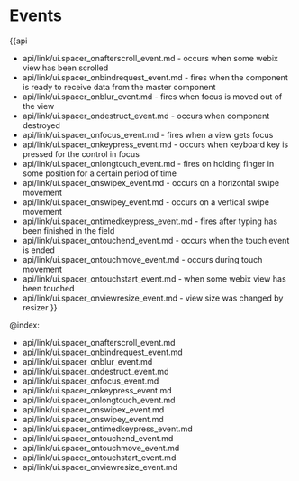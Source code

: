 Events
=======

{{api
- api/link/ui.spacer_onafterscroll_event.md - occurs when some webix view has been scrolled
- api/link/ui.spacer_onbindrequest_event.md - fires when the component is ready to receive data from the master component
- api/link/ui.spacer_onblur_event.md - fires when focus is moved out of the view
- api/link/ui.spacer_ondestruct_event.md - occurs when component destroyed
- api/link/ui.spacer_onfocus_event.md - fires when a view gets focus
- api/link/ui.spacer_onkeypress_event.md - occurs when keyboard key is pressed for the control in focus
- api/link/ui.spacer_onlongtouch_event.md - fires on holding finger in some position for a certain period of time
- api/link/ui.spacer_onswipex_event.md - occurs on a horizontal swipe movement
- api/link/ui.spacer_onswipey_event.md - occurs on a vertical swipe movement
- api/link/ui.spacer_ontimedkeypress_event.md - fires after typing has been finished in the field
- api/link/ui.spacer_ontouchend_event.md - occurs when the touch event is ended
- api/link/ui.spacer_ontouchmove_event.md - occurs during touch movement
- api/link/ui.spacer_ontouchstart_event.md - when some webix view has been touched
- api/link/ui.spacer_onviewresize_event.md - view size was changed by resizer
}}

@index:
- api/link/ui.spacer_onafterscroll_event.md
- api/link/ui.spacer_onbindrequest_event.md
- api/link/ui.spacer_onblur_event.md
- api/link/ui.spacer_ondestruct_event.md
- api/link/ui.spacer_onfocus_event.md
- api/link/ui.spacer_onkeypress_event.md
- api/link/ui.spacer_onlongtouch_event.md
- api/link/ui.spacer_onswipex_event.md
- api/link/ui.spacer_onswipey_event.md
- api/link/ui.spacer_ontimedkeypress_event.md
- api/link/ui.spacer_ontouchend_event.md
- api/link/ui.spacer_ontouchmove_event.md
- api/link/ui.spacer_ontouchstart_event.md
- api/link/ui.spacer_onviewresize_event.md



